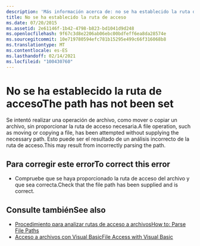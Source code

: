 ```yaml
---
description: 'Más información acerca de: no se ha establecido la ruta de acceso'
title: No se ha establecido la ruta de acceso
ms.date: 07/20/2015
ms.assetid: 2e61146f-1b42-4798-b823-bd1041d9d248
ms.openlocfilehash: 9f67c3d8e2206ab06ebc00bdfeff6ea8da28574e
ms.sourcegitcommit: 10e719780594efc781b15295e499c66f316068b8
ms.translationtype: MT
ms.contentlocale: es-ES
ms.lasthandoff: 02/14/2021
ms.locfileid: "100430760"
---
```

# <a name="the-path-has-not-been-set"></a><span data-ttu-id="9b2b4-103">No se ha establecido la ruta de acceso</span><span class="sxs-lookup"><span data-stu-id="9b2b4-103">The path has not been set</span></span>

<span data-ttu-id="9b2b4-104">Se intentó realizar una operación de archivo, como mover o copiar un archivo, sin proporcionar la ruta de acceso necesaria.</span><span class="sxs-lookup"><span data-stu-id="9b2b4-104">A file operation, such as moving or copying a file, has been attempted without supplying the necessary path.</span></span> <span data-ttu-id="9b2b4-105">Esto puede ser el resultado de un análisis incorrecto de la ruta de acceso.</span><span class="sxs-lookup"><span data-stu-id="9b2b4-105">This may result from incorrectly parsing the path.</span></span>  
  
## <a name="to-correct-this-error"></a><span data-ttu-id="9b2b4-106">Para corregir este error</span><span class="sxs-lookup"><span data-stu-id="9b2b4-106">To correct this error</span></span>  
  
- <span data-ttu-id="9b2b4-107">Compruebe que se haya proporcionado la ruta de acceso del archivo y que sea correcta.</span><span class="sxs-lookup"><span data-stu-id="9b2b4-107">Check that the file path has been supplied and is correct.</span></span>  
  
## <a name="see-also"></a><span data-ttu-id="9b2b4-108">Consulte también</span><span class="sxs-lookup"><span data-stu-id="9b2b4-108">See also</span></span>

- [<span data-ttu-id="9b2b4-109">Procedimiento para analizar rutas de acceso a archivos</span><span class="sxs-lookup"><span data-stu-id="9b2b4-109">How to: Parse File Paths</span></span>](../developing-apps/programming/drives-directories-files/how-to-parse-file-paths.md)
- [<span data-ttu-id="9b2b4-110">Acceso a archivos con Visual Basic</span><span class="sxs-lookup"><span data-stu-id="9b2b4-110">File Access with Visual Basic</span></span>](../developing-apps/programming/drives-directories-files/file-access.md)
